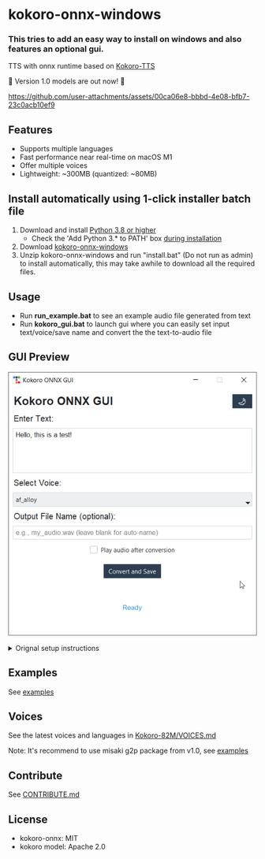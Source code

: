 # kokoro-onnx-windows

### This tries to add an easy way to install on windows and also features an optional gui. 

TTS with onnx runtime based on [Kokoro-TTS](https://huggingface.co/spaces/hexgrad/Kokoro-TTS)

🚀 Version 1.0 models are out now! 🎉

https://github.com/user-attachments/assets/00ca06e8-bbbd-4e08-bfb7-23c0acb10ef9

## Features

- Supports multiple languages 
- Fast performance near real-time on macOS M1
- Offer multiple voices
- Lightweight: ~300MB (quantized: ~80MB)

## Install automatically using 1-click installer batch file
1) Download and install [Python 3.8 or higher](https://www.python.org/downloads/release/python-3106/)  
   - Check the 'Add Python 3.* to PATH' box [during installation](audio2vmd/img/pathbox.jpg)
2) Download [kokoro-onnx-windows](https://github.com/EliseWindbloom/kokoro-onnx-windows/archive/refs/heads/main.zip)
3) Unzip kokoro-onnx-windows and run "install.bat" (Do not run as admin) to install automatically, this may take awhile to download all the required files.

## Usage
- Run **run_example.bat** to see an example audio file generated from text
- Run **kokoro_gui.bat** to launch gui where you can easily set input text/voice/save name and convert the the text-to-audio file

## GUI Preview
![gui1](examples/gui_preview.png)

<details>
<summary>Orignal setup instructions</summary>
## Setup

```console
pip install -U kokoro-onnx
```

Instructions

1. Install [uv](https://docs.astral.sh/uv/getting-started/installation) for isolated Python (Recommend).

Basically open the terminal (PowerShell / Bash) and run the command listed in their website.

_Note: you don't have to use `uv`. but it just make things much simpler. You can use regular Python as well._

2. Create new project folder (you name it)
3. Run in the project folder

```console
uv init -p 3.12
uv add kokoro-onnx soundfile
```

4. Paste the contents of [`examples/save.py`](https://github.com/thewh1teagle/kokoro-onnx/blob/main/examples/save.py) in `hello.py`
5. Download the files [`kokoro-v1.0.onnx`](https://github.com/thewh1teagle/kokoro-onnx/releases/download/model-files-v1.0/kokoro-v1.0.onnx), and [`voices-v1.0.bin`](https://github.com/thewh1teagle/kokoro-onnx/releases/download/model-files-v1.0/voices-v1.0.bin) and place them in the same directory.
6. Run

```console
uv run hello.py
```

You can edit the text in `hello.py`

That's it! `audio.wav` should be created.

</details>

## Examples

See [examples](examples)

## Voices

See the latest voices and languages in [Kokoro-82M/VOICES.md](https://huggingface.co/hexgrad/Kokoro-82M/blob/main/VOICES.md)

Note: It's recommend to use misaki g2p package from v1.0, see [examples](examples)

## Contribute

See [CONTRIBUTE.md](CONTRIBUTE.md)

## License

- kokoro-onnx: MIT
- kokoro model: Apache 2.0
